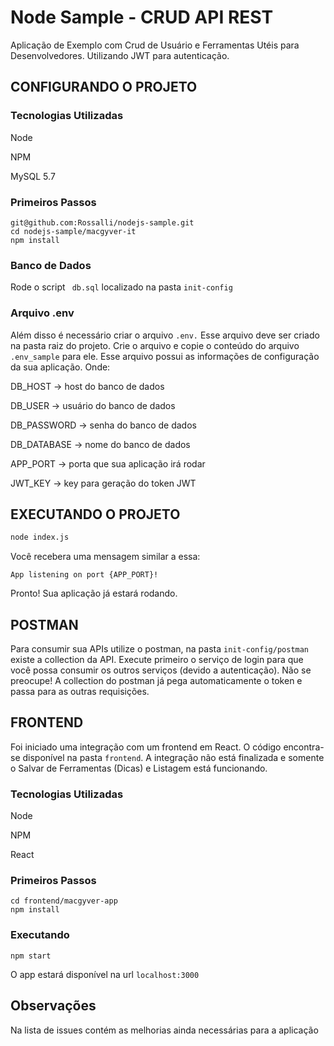 # Node Sample - CRUD API REST

Aplicação de Exemplo com Crud de  Usuário e Ferramentas Utéis para Desenvolvedores. Utilizando JWT para autenticação.

## CONFIGURANDO O PROJETO

### Tecnologias Utilizadas
Node

NPM

MySQL 5.7


### Primeiros Passos
```
git@github.com:Rossalli/nodejs-sample.git
cd nodejs-sample/macgyver-it
npm install
```

### Banco de Dados

Rode o script ``` db.sql``` localizado na pasta ```init-config```

### Arquivo .env
Além disso é necessário criar o arquivo ``` .env. ``` Esse arquivo deve ser criado na pasta raiz do projeto. Crie o arquivo e copie o conteúdo do arquivo ``` .env_sample``` para ele. Esse arquivo possui as informações de configuração da sua aplicação. Onde:


DB_HOST -> host do banco de dados

DB_USER -> usuário do banco de dados

DB_PASSWORD -> senha do banco de dados

DB_DATABASE -> nome do banco de dados

APP_PORT  -> porta que sua aplicação irá rodar

JWT_KEY  -> key para geração do token JWT


## EXECUTANDO O PROJETO 

```bash
node index.js
```
Você recebera uma mensagem similar a essa:

```App listening on port {APP_PORT}!```

Pronto! Sua aplicação já estará rodando.


## POSTMAN

Para consumir sua APIs utilize o postman, na pasta ```init-config/postman``` existe a collection da API. Execute primeiro o serviço de login para que você possa consumir os outros serviços (devido a autenticação). Não se preocupe! A collection do postman já pega automaticamente o token e passa para as outras requisições.

## FRONTEND

Foi iniciado uma integração com um frontend em React. O código encontra-se disponível na pasta ```frontend```. A integração não está finalizada e somente o Salvar de Ferramentas (Dicas) e Listagem está funcionando.

### Tecnologias Utilizadas
Node

NPM

React

### Primeiros Passos
```
cd frontend/macgyver-app
npm install
```

### Executando
```
npm start
```
O app estará disponível na url ```localhost:3000```


## Observações
Na lista de issues contém as melhorias ainda necessárias para a aplicação





